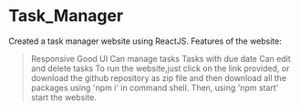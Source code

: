 # Task_Manager
Created a task manager website using ReactJS.
Features of the website:
  >Responsive
  >Good UI
  >Can manage tasks
  >Tasks with due date
  >Can edit and delete tasks
To run the website,just click on the link provided, or download the github repository as zip file and then download all the packages using 'npm i' in command shell. Then, using 'npm start' start the website.

